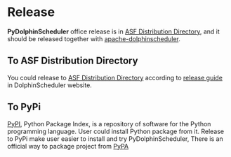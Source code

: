 <!--
 Licensed to the Apache Software Foundation (ASF) under one
 or more contributor license agreements.  See the NOTICE file
 distributed with this work for additional information
 regarding copyright ownership.  The ASF licenses this file
 to you under the Apache License, Version 2.0 (the
 "License"); you may not use this file except in compliance
 with the License.  You may obtain a copy of the License at

   http://www.apache.org/licenses/LICENSE-2.0

 Unless required by applicable law or agreed to in writing,
 software distributed under the License is distributed on an
 "AS IS" BASIS, WITHOUT WARRANTIES OR CONDITIONS OF ANY
 KIND, either express or implied.  See the License for the
 specific language governing permissions and limitations
 under the License.
-->

# Release

**PyDolphinScheduler** office release is in [ASF Distribution Directory](https://downloads.apache.org/dolphinscheduler/),
and it should be released together with [apache-dolphinscheduler](https://github.com/apache/dolphinscheduler).

## To ASF Distribution Directory

You could release to [ASF Distribution Directory](https://downloads.apache.org/dolphinscheduler/) according to
[release guide](../../docs/docs/en/contribute/release/release-prepare.md) in DolphinScheduler
website.

## To PyPi

[PyPI](https://pypi.org), Python Package Index, is a repository of software for the Python programming language.
User could install Python package from it. Release to PyPi make user easier to install and try PyDolphinScheduler,
There is an official way to package project from [PyPA](https://packaging.python.org/en/latest/tutorials/packaging-projects)
